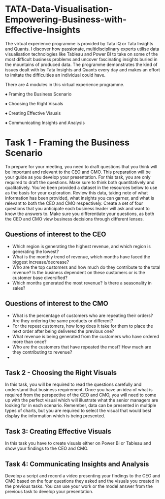 # TATA-Data-Visualisation-Empowering-Business-with-Effective-Insights
The virtual experience programme is provided by Tata iQ or Tata Insights and Quants. I discover how passionate, multidisciplinary experts utilise data visualisation technologies like Tableau and Power BI to take on some of the most difficult business problems and uncover fascinating insights buried in the mountains of produced data.
The programme demonstrates the kind of issues dealt with by Tata Insights and Quants every day and makes an effort to imitate the difficulties an individual could have.

There are 4 modules in this virtual experience programme.

♦ Framing the Business Scenario

♦ Choosing the Right Visuals

♦ Creating Effective Visuals

♦ Communicating Insights and Analysis

# Task 1 - Framing the Business Scenario
To prepare for your meeting, you need to draft questions that you think will be important and relevant to the CEO and CMO. This preparation will be your guide as you develop your presentation.
For this task, you are only required to draft the questions. Make sure to think both quantitatively and qualitatively.
You’ve been provided a dataset in the resources below to use as the basis for your exploration. Review this data, taking note of what information has been provided, what insights you can garner, and what is relevant to both the CEO and CMO respectively.
Create a set of four questions that you anticipate each business leader will ask and want to know the answers to. Make sure you differentiate your questions, as both the CEO and CMO view business decisions through different lenses.
## Questions of interest to the CEO
- Which region is generating the highest revenue, and which region is generating the lowest?
- What is the monthly trend of revenue, which months have faced the biggest increase/decrease?
- Who are the top customers and how much do they contribute to the total revenue? Is the business dependent on these customers or is the customer base diversified?
- Which months generated the most revenue? Is there a seasonality in sales?

## Questions of interest to the CMO
- What is the percentage of customers who are repeating their orders? Are they ordering the same products or different?
- For the repeat customers, how long does it take for them to place the next order after being delivered the previous one?
- What revenue is being generated from the customers who have ordered more than once?
- Who are the customers that have repeated the most? How much are they contributing to revenue?
- 
## Task 2 - Choosing the Right Visuals
In this task, you will be required to read the questions carefully and understand that business requirement. Once you have an idea of what is required from the perspective of the CEO and CMO, you will need to come up with the perfect visual which will illustrate what the senior managers are looking for in each scenario. Remember, data can be presented in multiple types of charts, but you are required to select the visual that would best display the information which is being presented.

## Task 3: Creating Effective Visuals
In this task you have to create visuals either on Power Bi or Tableau and show your findings to the CEO and CMO.

## Task 4: Communicating Insights and Analysis
Develop a script and record a video presenting your findings to the CEO and CMO based on the four questions they asked and the visuals you created in the previous tasks.
You can use your work or the model answer from the previous task to develop your presentation.
